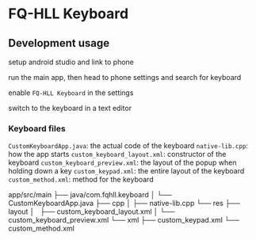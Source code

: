 # FQ-HLL Keyboard

## Development usage

setup android studio and link to phone

run the main app, then head to phone settings and search for keyboard

enable `FQ-HLL Keyboard` in the settings

switch to the keyboard in a text editor

### Keyboard files

`CustomKeyboardApp.java`: the actual code of the keyboard
`native-lib.cpp`: how the app starts
`custom_keyboard_layout.xml`: constructor of the keyboard
`custom_keyboard_preview.xml`: the layout of the popup when holding down a key
`custom_keypad.xml`: the entire layout of the keyboard
`custom_method.xml`: method for the keyboard

app/src/main
├── java/com.fqhll.keyboard
│   └── CustomKeyboardApp.java
├── cpp
│   ├── native-lib.cpp
└── res
    ├── layout
    │   ├── custom_keyboard_layout.xml
    │   └── custom_keyboard_preview.xml
    └── xml
        ├── custom_keypad.xml
        └── custom_method.xml